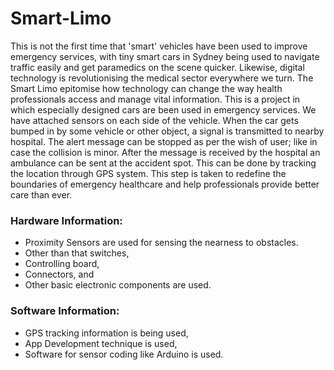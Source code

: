 # Smart-Limo
This is not the first time that 'smart' vehicles have been used to improve emergency services, with tiny smart cars in Sydney being used to navigate traffic easily and get paramedics on the scene quicker. Likewise, digital technology is revolutionising the medical sector everywhere we turn. The Smart Limo epitomise how technology can change the way health professionals access and manage vital information. This is a project in which especially designed cars are been used in emergency services. We have attached sensors on each side of the vehicle. When the car gets bumped in by some vehicle or other object, a signal is transmitted to nearby hospital. The alert message can be stopped as per the wish of user; like in case the collision is minor. After the message is received by the hospital an ambulance can be sent at the accident spot. This can be done by tracking the location through GPS system. This step is taken to redefine the boundaries of emergency healthcare and help professionals provide better care than ever.

### Hardware Information:

- Proximity Sensors are used for sensing the nearness to obstacles. 
- Other than that switches, 
- Controlling board,
- Connectors, and
- Other basic electronic components are used.

### Software Information: 

- GPS tracking information is being used,
- App Development technique is used, 
- Software for sensor coding like Arduino is used.
